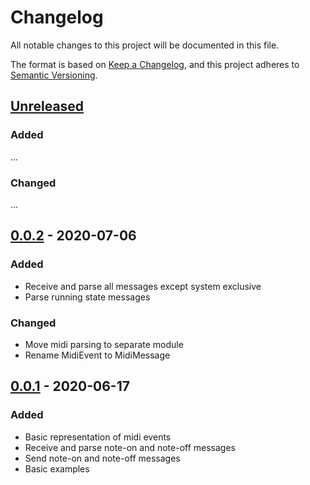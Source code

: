 # Changelog
All notable changes to this project will be documented in this file.

The format is based on [Keep a Changelog](https://keepachangelog.com/en/1.0.0/),
and this project adheres to [Semantic Versioning](https://semver.org/spec/v2.0.0.html).

## [Unreleased]

### Added
...

### Changed
...

## [0.0.2] - 2020-07-06

### Added
- Receive and parse all messages except system exclusive
- Parse running state messages

### Changed
- Move midi parsing to separate module
- Rename MidiEvent to MidiMessage

## [0.0.1] - 2020-06-17

### Added
- Basic representation of midi events
- Receive and parse note-on and note-off messages
- Send note-on and note-off messages
- Basic examples

[unreleased]: https://github.com/mendelt/embedded-midi/compare/0.0.2...HEAD
[0.0.2]: https://github.com/mendelt/embedded-midi/releases/tag/0.0.2
[0.0.1]: https://github.com/mendelt/embedded-midi/releases/tag/0.0.1
